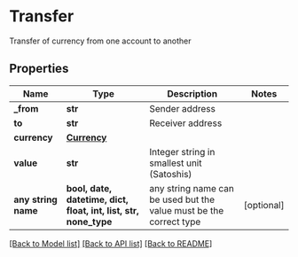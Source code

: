 # Transfer

Transfer of currency from one account to another

## Properties
Name | Type | Description | Notes
------------ | ------------- | ------------- | -------------
**_from** | **str** | Sender address | 
**to** | **str** | Receiver address | 
**currency** | [**Currency**](Currency.md) |  | 
**value** | **str** | Integer string in smallest unit (Satoshis) | 
**any string name** | **bool, date, datetime, dict, float, int, list, str, none_type** | any string name can be used but the value must be the correct type | [optional]

[[Back to Model list]](../README.md#documentation-for-models) [[Back to API list]](../README.md#documentation-for-api-endpoints) [[Back to README]](../README.md)


